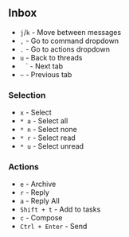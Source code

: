 ## Inbox

* `j`/`k` - Move between messages
* `,` - Go to command dropdown
* `.` - Go to actions dropdown
* `u` - Back to threads
* ` ` ` -  Next tab
* `~` -  Previous tab

### Selection

* `x` - Select
* `* a` - Select all
* `* n` - Select none
* `* r` - Select read
* `* u` - Select unread

### Actions

* `e` - Archive
* `r` - Reply
* `a` - Reply All
* `Shift + t` - Add to tasks
* `c` - Compose
* `Ctrl + Enter` - Send
